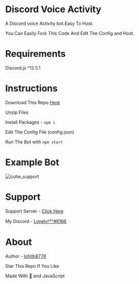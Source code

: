 # Discord Voice Activity
A Discord voice Activity bot.Easy To Host.

You Can Easily Fork This Code And Edit The Config and Host.

# Requirements

Discord.js ^12.5.1

# Instructions

Download This Repo [Here](https://github.com/lohith8776/Discord-Voice-Activity/archive/refs/heads/main.zip)

Unzip Files

Install Packages - `npm i`

Edit The Config File (config.json)

Run The Bot with `npm start`


# Example Bot

![cutie_support](https://cdn.discordapp.com/attachments/749081427663913000/881523524269932544/unknown.png)


# Support

Support Server - [Click Here](https://discord.gg/QDGGs7J5DP)

My Discord - [Lonelyᴰᵉᵛ#6166](https://discord.com/users/556727961739460629)


# About

Author - [lohith8776](https://github.com/lohith8776/)

Star This Repo If You Like

Made With 💖 and JavaScript
